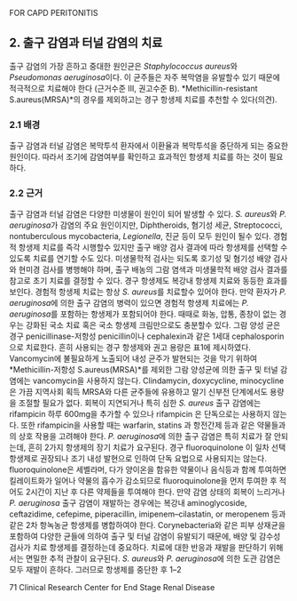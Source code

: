 FOR CAPD PERITONITIS
## 2. 출구 감염과 터널 감염의 치료

출구 감염의 가장 흔하고 중대한 원인균은 *Staphylococcus aureus*와 *Pseudomonas aeruginosa*이다. 이 균주들은 자주 복막염을 유발할수 있기 때문에 적극적으로 치료해야 한다 (근거수준 III, 권고수준 B).
*Methicillin-resistant S.aureus(MRSA)*의 경우를 제외하고는 경구 항생제 치료를 추천할 수 있다(의견).

### 2.1 배경

출구 감염과 터널 감염은 복막투석 환자에서 이환율과 복막투석을 중단하게 되는 중요한 원인이다. 따라서 조기에 감염여부를 확인하고 효과적인 항생제 치료를 하는 것이 필요하다.

### 2.2 근거

출구 감염과 터널 감염은 다양한 미생물이 원인이 되어 발생할 수 있다. *S. aureus*와 *P. aeruginosa*가 감염의 주요 원인이지만, Diphtheroids, 혐기성 세균, Streptococci, nontuberculous mycobacteria, *Legionella*, 진균 등이 모두 원인이 될수 있다. 경험적 항생제 치료를 즉각 시행할수 있지만 출구 배양 검사 결과에 따라 항생제를 선택할 수 있도록 치료를 연기할 수도 있다. 미생물학적 검사는 되도록 호기성 및 혐기성 배양 검사와 현미경 검사를 병행해야 하며, 출구 배농의 그람 염색과 미생물학적 배양 검사 결과를 참고로 초기 치료를 결정할 수 있다. 경구 항생제도 복강내 항생제 치료와 동등한 효과를 보인다.
경험적 항생제 치료는 항상 *S. aureus*를 치료할수 있어야 한다. 만약 환자가 *P. aeruginosa*에 의한 출구 감염의 병력이 있으면 경험적 항생제 치료에는 *P. aeruginosa*를 포함하는 항생제가 포함되어야 한다. 때때로 화농, 압통, 종창이 없는 경우는 강화된 국소 치료 혹은 국소 항생제 크림만으로도 충분할수 있다.
그람 양성 균은 경구 penicillinase-저항성 penicillin이나 cephalexin과 같은 1세대 cephalosporin으로 치료한다. 흔히 사용되는 경구 항생제와 권고 용량은 표1에 제시하였다. Vancomycin에 불필요하게 노출되어 내성 균주가 발현되는 것을 막기 위하여 *Methicillin-저항성 S.aureus(MRSA)*를 제외한 그람 양성균에 의한 출구 및 터널 감염에는 vancomycin을 사용하지 않는다. Clindamycin, doxycycline, minocycline은 가끔 지역사회 획득 MRSA와 다른 균주들에 유용하고 말기 신부전 단계에서도 용량을 조절할 필요가 없다.
회복이 지연되거나 특히 심한 *S. aureus* 출구 감염에는 rifampicin 하루 600mg을 추가할 수 있으나 rifampicin 은 단독으로는 사용하지 않는다. 또한 rifampicin을 사용할 때는 warfarin, statins 과 항전간제 등과 같은 약물들과의 상호 작용을 고려해야 한다.
*P. aeruginosa*에 의한 출구 감염은 특히 치료가 잘 안되는데, 흔히 2가지 항생제의 장기 치료가 요구된다. 경구 fluoroquinolone 이 일차 선택 항생제로 권장되나 조기 내성 발현으로 인하여 단독 요법으로 사용되지는 않는다. fluoroquinolone은 세벨라머, 다가 양이온을 함유한 약물이나 음식등과 함께 투여하면 킬레이트화가 일어나 약물의 흡수가 감소되므로 fluoroquinolone을 먼저 투여한 후 적어도 2시간이 지난 후 다른 약제들을 투여해야 한다. 만약 감염 상태의 회복이 느리거나 *P. aeruginosa* 출구 감염이 재발하는 경우에는 복강내 aminoglycoside, ceftazidime, cefepime, piperacillin, imipenem–cilastatin, or meropenem 등과 같은 2차 항녹농균 항생제를 병합하여야 한다.
Corynebacteria와 같은 피부 상재균을 포함하여 다양한 균들에 의하여 출구 및 터널 감염이 유발되기 때문에, 배양 및 감수성 검사가 치료 항생제를 결정하는데 중요하다. 치료에 대한 반응과 재발을 판단하기 위해서는 면밀한 추적 관찰이 요구된다. *S. aureus*와 *P. aeruginosa*에 의한 도관 감염은 모두 재발이 흔하다. 그러므로 항생제를 중단한 후 1–2

<PAGE>71 Clinical Research Center for End Stage Renal Disease